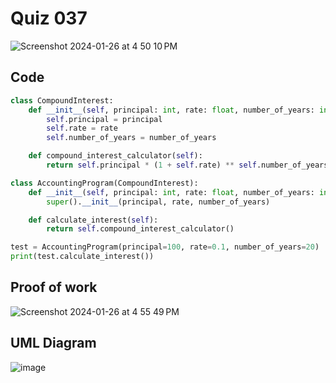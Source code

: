# Quiz 037
<img width="max" alt="Screenshot 2024-01-26 at 4 50 10 PM" src="https://github.com/hasmhib/unit3-2024/assets/142870448/87350df2-0204-4596-8e66-684e2141c01a">

## Code

```py
class CompoundInterest:
    def __init__(self, principal: int, rate: float, number_of_years: int):
        self.principal = principal
        self.rate = rate
        self.number_of_years = number_of_years

    def compound_interest_calculator(self):
        return self.principal * (1 + self.rate) ** self.number_of_years

class AccountingProgram(CompoundInterest):
    def __init__(self, principal: int, rate: float, number_of_years: int):
        super().__init__(principal, rate, number_of_years)

    def calculate_interest(self):
        return self.compound_interest_calculator()

test = AccountingProgram(principal=100, rate=0.1, number_of_years=20)
print(test.calculate_interest())

```

## Proof of work
<img width="max" alt="Screenshot 2024-01-26 at 4 55 49 PM" src="https://github.com/hasmhib/unit3-2024/assets/142870448/700cb869-7a1c-4870-be1a-88e685642723">

## UML Diagram
![image](https://github.com/hasmhib/unit3-2024/assets/142870448/46378aaf-6079-43a1-9a3c-39d658a1408b)


